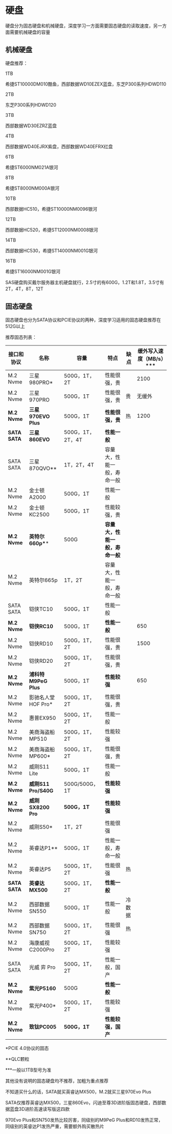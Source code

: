 # 硬盘

硬盘分为固态硬盘和机械硬盘，深度学习一方面需要固态硬盘的读取速度，另一方面需要机械硬盘的容量



## 机械硬盘

硬盘推荐：

1TB

希捷ST10000DM010酷鱼，西部数据WD10EZEX蓝盘，东芝P300系列HDWD110

2TB

东芝P300系列HDWD120

3TB

西部数据WD30EZRZ蓝盘

4TB

西部数据WD40EJRX紫盘，西部数据WD40EFRX红盘

6TB

希捷ST6000NM021A银河

8TB

希捷ST8000NM000A银河

10TB

西部数据HC510，希捷ST10000NM0096银河

12TB

西部数据HC520，希捷ST12000NM0008银河

14TB

西部数据HC530，希捷ST14000NM001G银河

16TB

希捷ST16000NM001G银河



SAS硬盘购买戴尔服务器主机硬盘就行，2.5寸的有600G，1.2T和1.8T，3.5寸有2T，4T，8T，12T



## 固态硬盘

固态硬盘也分为SATA协议和PCIE协议的两种，深度学习适用的固态硬盘推荐在512G以上

推荐固态列表：

| 接口和协议    | 名称                 | 容量              | 特点                           | 缺点                         | 缓外写入速度（MB/s）*** |
| ------------- | -------------------- | ----------------- | ------------------------------ | ------------------------------ | ------------------------------ |
| M.2 Nvme      | 三星980PRO*          | 500G，1T，2T         | 性能很强，贵                   |               | 2100              |
| M.2 Nvme      | 三星970PRO           | 500G，1T          | 性能很强，贵                   | 贵                  | 无缓外           |
| **M.2 Nvme**  | **三星970EVO Plus**  | 500G，1T          | **性能很强，贵**               | 热              | 1200           |
| **SATA SATA** | **三星860EVO**       | 500G，1T，2T，4T  | **性能一般**                   |                    |                    |
| SATA SATA     | 三星870QVO**         | 1T，2T，4T        | 容量大，性能一般，寿命一般     |     |      |
| M.2 Nvme      | 金士顿A2000          | 500G，1T          | 性能一般                       |                        |                        |
| M.2 Nvme      | 金士顿KC2500         | 500G，1T          | 性能较强，贵                   |                    |                    |
| **M.2 Nvme**  | **英特尔660p\****    | 500G              | **容量大，性能一般，寿命一般** |  |  |
| M.2 Nvme      | 英特尔665p           | 1T，2T            | 容量大，性能一般，寿命一般     |      |      |
| SATA SATA     | 铠侠TC10             | 500G，1T          | 性能一般                       |                        |                        |
| **M.2 Nvme**  | **铠侠RC10**         | 500G，1T          | **性能一般**                   |                    | 650                |
| M.2 Nvme      | 铠侠RD10             | 500G，1T，2T      | 性能很强，贵                   |                    | 1500               |
| M.2 Nvme      | 铠侠RD20             | 500G，1T，2T      | 性能很强，贵                   |                    |                    |
| **M.2 Nvme**  | **浦科特M9PeG Plus** | 500G，1T          | **性能较强**                   |                    | 650                |
| M.2 Nvme      | 影驰名人堂HOF Pro*   | 500G，1T，2T      | 性能很强，贵                   |                    |                    |
| M.2 Nvme      | 惠普EX950            | 500G，1T，2T      | 性能一般                       |                        |                        |
| M.2 Nvme      | 美商海盗船MP510      | 500G，1T，2T      | 性能较强                       |                        |                        |
| M.2 Nvme      | 美商海盗船MP600*     | 500G，1T，2T      | 性能很强，贵                   |                    |                    |
| M.2 Nvme      | 威刚S11 Lite         | 500G，1T          | 性能一般                       |                        |                        |
| **M.2 Nvme**  | **威刚S11 Pro/S40G** | 500G/500G，1T     | **性能较强**                   |                    |                    |
| **M.2 Nvme**  | **威刚SX8200 Pro**   | **500G，1T**      | **性能较强**                   |                        |                        |
| M.2 Nvme      | 威刚S50*             | 1T，2T            | 性能很强                       |                        |                        |
| M.2 Nvme      | 英睿达P1**           | 500G，1T          | 性能一般，寿命一般             |              |              |
| M.2 Nvme      | 英睿达P5             | 500G，1T，2T      | 性能很强                      | 热                     |                       |
| **SATA SATA** | **英睿达MX500**      | 500G，1T，2T      | **性能一般**                   |                    |                    |
| M.2 Nvme  | 西部数据SN550    | 500G，1T          | 性能一般                   | 冷数据                |                    |
| M.2 Nvme      | 西部数据SN750        | 500G，1T，2T      | 性能很强                       | 热                    |                        |
| M.2 Nvme      | 海康威视C2000Pro     | 500G，1T，2T      | 性能较强                       |                        |                        |
| SATA SATA     | 光威 弈 Pro          | 500G，1T，2T      | 性能一般，国产                 |                  |                  |
| **M.2 Nvme**  | **紫光P5160**        | 500G              | **性能一般**                   |                    |                    |
| M.2 Nvme      | 紫光P400*            | 500G，1T，2T      | 性能较强                       |                        |                        |
| **M.2 Nvme**  | **致钛PC005**        | **500G，1T**      | **性能较强，国产**             |                  |                  |

*PCIE 4.0协议的固态

**QLC颗粒

***一般以1TB型号为准



其他没有说明的固态硬盘均不推荐，加粗为重点推荐

不知道买什么的话，SATA就买英睿达MX500，M.2就买三星970Evo Plus

SATA仅推荐英睿达MX500，三星860Evo，闪迪至尊3D进阶版固态硬盘，西部数据蓝盘3D进阶高速读写版这四款

970Evo Plus和SN750发热比较厉害，同级别的M9PeG Plus和RD10发热正常，同级别的英睿达P1发热严重，需要额外购买散热片
